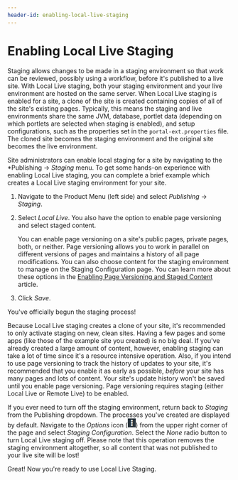 ```yaml
---
header-id: enabling-local-live-staging
---
```


# Enabling Local Live Staging

Staging allows changes to be made in a staging environment so that work can be
reviewed, possibly using a workflow, before it's published to a live site. With
Local Live staging, both your staging environment and your live environment are
hosted on the same server. When Local Live staging is enabled for a site, a
clone of the site is created containing copies of all of the site's existing
pages. Typically, this means the staging and live environments share the same
JVM, database, portlet data (depending on which portlets are selected when
staging is enabled), and setup configurations, such as the properties set in the
`portal-ext.properties` file. The cloned site becomes the staging environment
and the original site becomes the live environment.

Site administrators can enable local staging for a site by navigating to the
*Publishing &rarr; *Staging* menu. To get some hands-on experience with enabling
Local Live staging, you can complete a brief example which creates a Local Live
staging environment for your site. 

1.  Navigate to the Product Menu (left side) and select *Publishing* &rarr;
    *Staging*.

2.  Select *Local Live*. You also have the option to enable page versioning and
    select staged content.

    You can enable page versioning on a site's public pages, private pages, both, or
    neither. Page versioning allows you to work in parallel on different versions of
    pages and maintains a history of all page modifications. You can also choose
    content for the staging environment to manage on the Staging Configuration page.
    You can learn more about these options in the
    [Enabling Page Versioning and Staged Content](/docs/7-0/user/-/knowledge_base/u/enabling-page-versioning-and-staged-content)
    article.

3.  Click *Save*.

You've officially begun the staging process!

Because Local Live staging creates a clone of your site, it's recommended to
only activate staging on new, clean sites. Having a few pages and some apps
(like those of the example site you created) is no big deal. If you've already
created a large amount of content, however, enabling staging can take a lot of
time since it's a resource intensive operation. Also, if you intend to use page
versioning to track the history of updates to your site, it's recommended that
you enable it as early as possible, *before* your site has many pages and lots
of content. Your site's update history won't be saved until you enable page
versioning. Page versioning requires staging (either Local Live or Remote Live)
to be enabled.

If you ever need to turn off the staging environment, return back to *Staging*
from the Publishing dropdown. The processes you've created are displayed by
default. Navigate to the *Options* icon
(![Options](../../../../images/icon-options.png)) from the upper right corner of
the page and select *Staging Configuration*. Select the *None* radio button to
turn Local Live staging off. Please note that this operation removes the staging
environment altogether, so all content that was not published to your live site
will be lost!

Great! Now you're ready to use Local Live Staging.
